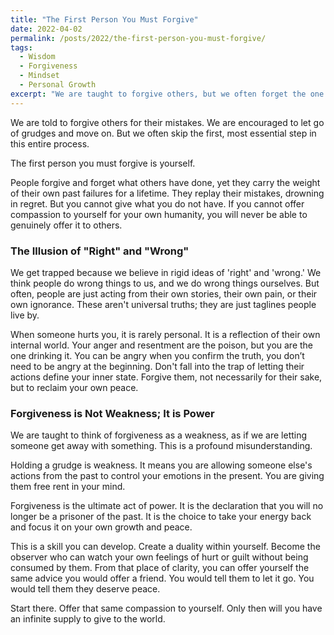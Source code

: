 ```yaml
---
title: "The First Person You Must Forgive"
date: 2022-04-02
permalink: /posts/2022/the-first-person-you-must-forgive/
tags:
  - Wisdom
  - Forgiveness
  - Mindset
  - Personal Growth
excerpt: "We are taught to forgive others, but we often forget the one person who needs our compassion the most: ourselves. True forgiveness is an act of power, and it always starts from within."
---
```


We are told to forgive others for their mistakes. We are encouraged to let go of grudges and move on. But we often skip the first, most essential step in this entire process.

The first person you must forgive is yourself.

People forgive and forget what others have done, yet they carry the weight of their own past failures for a lifetime. They replay their mistakes, drowning in regret. But you cannot give what you do not have. If you cannot offer compassion to yourself for your own humanity, you will never be able to genuinely offer it to others.

### The Illusion of "Right" and "Wrong"

We get trapped because we believe in rigid ideas of 'right' and 'wrong.' We think people do wrong things to us, and we do wrong things ourselves. But often, people are just acting from their own stories, their own pain, or their own ignorance. These aren't universal truths; they are just taglines people live by.

When someone hurts you, it is rarely personal. It is a reflection of their own internal world. Your anger and resentment are the poison, but you are the one drinking it. You can be angry when you confirm the truth, you don’t need to be angry at the beginning. Don't fall into the trap of letting their actions define your inner state. Forgive them, not necessarily for their sake, but to reclaim your own peace.

### Forgiveness is Not Weakness; It is Power

We are taught to think of forgiveness as a weakness, as if we are letting someone get away with something. This is a profound misunderstanding.

Holding a grudge is weakness. It means you are allowing someone else's actions from the past to control your emotions in the present. You are giving them free rent in your mind.

Forgiveness is the ultimate act of power. It is the declaration that you will no longer be a prisoner of the past. It is the choice to take your energy back and focus it on your own growth and peace.

This is a skill you can develop. Create a duality within yourself. Become the observer who can watch your own feelings of hurt or guilt without being consumed by them. From that place of clarity, you can offer yourself the same advice you would offer a friend. You would tell them to let it go. You would tell them they deserve peace.

Start there. Offer that same compassion to yourself. Only then will you have an infinite supply to give to the world.